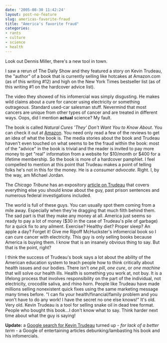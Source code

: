 ```yaml
---
date: '2005-08-30 11:42:24'
layout: post-no-feature
slug: americas-favorite-fraud
title: "America's favorite fraud"
categories:
- rants
- culture
- science
- health
---
```


Look out Dennis Miller, there's a new tool in town.

I saw a rerun of The Daily Show and they featured a story on Kevin Trudeau, the "author" of a book that is currently selling like hotcakes at Amazon.com (as of this writing #12) and high on the New York Times bestseller list (as of this writing #1 on the hardcover advice list). 

The video they showed of his infomercial was simply disgusting. He makes wild claims about a cure for cancer using electricity or something outrageous. Standard used-car salesman stuff. Nevermind that most cancers are unique from other types of cancer and are treated in different ways. Oops, did I mention **actual** science? My fault.

The book is called _Natural Cures 'They' Don't Want You to Know About_. You can check it out at [Amazon](http://www.amazon.com/exec/obidos/tg/detail/-/0975599518/ref=pd_ts_b_12/104-9730386-2757543?v=glance&s=books&n=1000). You need only read a few of the reviews to get an idea of what the book is. The media stories about the book and Trudeau haven't even touched on what seems to be the fraud within the book: most of the "advice" in the book is trivial and the reader is invited to pay more money to get "real" information from a website for $10/month or $400 for a lifetime membership. So the book is more of a hardcover pamphlet. I feel compelled to mention at this point that Trudeau makes a point of telling folks he's not in this for the money. He is a _consumer advocate_. Right. I, by the way, am Michael Jordan.

The _Chicago Tribune_ has an expository [article on Trudeau](http://articles.chicagotribune.com/2005-08-30/business/0508300104_1_natural-cures-kevin-trudeau-cure-claims) that covers everything else you should know about the guy, past prison sentences and numerous federal investigations included.

The world is full of these guys. You can usually spot them coming from a mile away. Especially when they're dragging that much filth behind them. The sad part is that they make any money at all. America just seems so ready to pay a lot of money ($30 in the case of Trudeau's pile of garbage) for a quick fix to any ailment. Exercise? Healthy diet? Proper sleep? An apple a day? Forget it! Give me Ripoff McHuckster's infomercial book so I can cure cancer with electricity. This guy is only selling books because America is buying them. I know that is an insanely obvious thing to say. But that is the point, right?

I think the success of Trudeau's book says a lot about the ability of the American education system to teach people how to think critically about health issues and our bodies. There isn't _one pill_, _one cure_, or _one machine_ that will solve our health ills. Health is something you work at, not buy. It is a lifelong process that involves responsibility on the part of the individual, not electricity, crocodile saliva, and rhino horn. People like Trudeau have made millions selling nonexistent quick fixes using the same marketing message many times before. "I can fix your health/financial/family problem and you won't have to do any work! I have the secret no one else knows!" It's old. Very old. Kevin Trudeau is a tool for selling snake oil in dead tree format. People who bought this book...I don't know what to say. Think harder next time about what the guy is saying!

**Update:** a [Google search for Kevin Trudeau](http://www.google.com/search?q=kevin+trudeau&hl=en&hs=wZ&lr=&client=firefox-a&rls=org.mozilla:en-US:official&start=10&sa=N) turned up - _for lack of a better term_ - a Google of entertaining articles debunking/lambasting his book and his infomercials.
